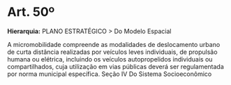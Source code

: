 # Art. 50º

**Hierarquia:** PLANO ESTRATÉGICO > Do Modelo Espacial

A micromobilidade compreende as modalidades de deslocamento urbano de curta distância realizadas por veículos leves individuais, de propulsão humana ou elétrica, incluindo os veículos autopropelidos individuais ou compartilhados, cuja utilização em vias públicas deverá ser regulamentada por norma municipal específica.
Seção IV
Do Sistema Socioeconômico






